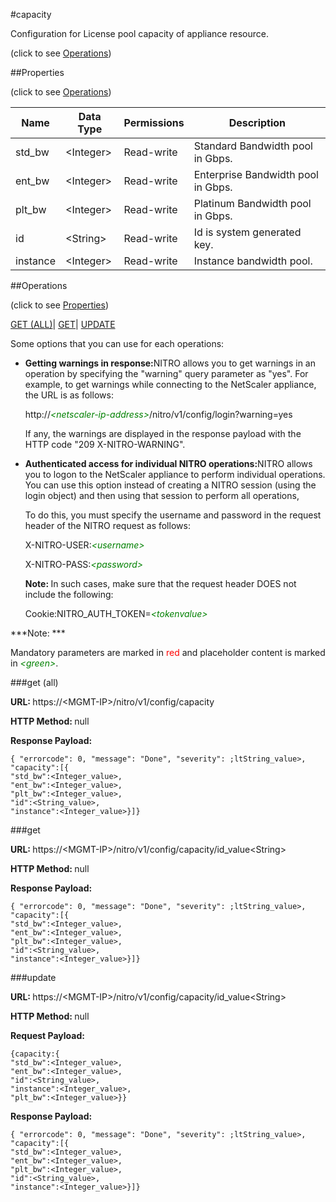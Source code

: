 #capacity



Configuration for License pool capacity of appliance resource.

<span>(click to see [Operations](#operations))</span>



##Properties 

<span>(click to see [Operations](#operations))</span>





<table><thead><tr><th>Name</th><th>Data Type</th><th>Permissions</th><th>Description</th></tr></thead><tbody><tr><td>std_bw</td><td>&lt;Integer></td><td>Read-write</td><td>Standard Bandwidth pool in Gbps.</td></tr><tr><td>ent_bw</td><td>&lt;Integer></td><td>Read-write</td><td>Enterprise Bandwidth pool in Gbps.</td></tr><tr><td>plt_bw</td><td>&lt;Integer></td><td>Read-write</td><td>Platinum Bandwidth pool in Gbps.</td></tr><tr><td>id</td><td>&lt;String></td><td>Read-write</td><td>Id is system generated key.</td></tr><tr><td>instance</td><td>&lt;Integer></td><td>Read-write</td><td>Instance bandwidth pool.</td></tr></tbody></table>

##Operations 

<span>(click to see [Properties](#properties))</span>





[GET (ALL)](#get-all)| [GET](#get)| [UPDATE](#update)





Some options that you can use for each operations:

<ul><li><p><b>Getting warnings in response:</b>NITRO allows you to get warnings in an operation by specifying the "warning" query parameter as "yes". For example, to get warnings while connecting to the NetScaler appliance, the URL is as follows:</p><p>http://<span style="color:green;font-style:italic;">&lt;netscaler-ip-address&gt;</span>/nitro/v1/config/login?warning=yes</p><p>If any, the warnings are displayed in the response payload with the HTTP code "209 X-NITRO-WARNING".</p></li><li><p><b>Authenticated access for individual NITRO operations:</b>NITRO allows you to logon to the NetScaler appliance to perform individual operations. You can use this option instead of creating a NITRO session (using the login object) and then using that session to perform all operations,</p><p>To do this, you must specify the username and password in the request header of the NITRO request as follows:</p><p>X-NITRO-USER:<span style="color:green;font-style:italic;">&lt;username&gt;</span></p><p>X-NITRO-PASS:<span style="color:green;font-style:italic;">&lt;password&gt;</span></p><p><b>Note: </b>In such cases, make sure that the request header DOES not include the following:</p><p>Cookie:NITRO_AUTH_TOKEN=<span style="color:green;font-style:italic;">&lt;tokenvalue&gt;</span></p></li></ul>







***Note: *** 

Mandatory parameters are marked in <span style="color:#FF0000;">red</span> and placeholder content is marked in <span style="color:green;font-style:italic">&lt;green&gt;</span>.



###get (all)







<b>URL: </b>https://&lt;MGMT-IP&gt;/nitro/v1/config/capacity

<b>HTTP Method: </b>null

<b>Response Payload: </b>
```
{ "errorcode": 0, "message": "Done", "severity": ;ltString_value>, "capacity":[{
"std_bw":<Integer_value>,
"ent_bw":<Integer_value>,
"plt_bw":<Integer_value>,
"id":<String_value>,
"instance":<Integer_value>}]}
```







###get







<b>URL: </b>https://&lt;MGMT-IP&gt;/nitro/v1/config/capacity/id_value&lt;String&gt;

<b>HTTP Method: </b>null

<b>Response Payload: </b>
```
{ "errorcode": 0, "message": "Done", "severity": ;ltString_value>, "capacity":[{
"std_bw":<Integer_value>,
"ent_bw":<Integer_value>,
"plt_bw":<Integer_value>,
"id":<String_value>,
"instance":<Integer_value>}]}
```







###update







<b>URL: </b>https://&lt;MGMT-IP&gt;/nitro/v1/config/capacity/id_value&lt;String&gt;

<b>HTTP Method: </b>null

<b>Request Payload: </b>
```
{capacity:{
"std_bw":<Integer_value>,
"ent_bw":<Integer_value>,
"id":<String_value>,
"instance":<Integer_value>,
"plt_bw":<Integer_value>}}
```

<b>Response Payload: </b>
```
{ "errorcode": 0, "message": "Done", "severity": ;ltString_value>, "capacity":[{
"std_bw":<Integer_value>,
"ent_bw":<Integer_value>,
"plt_bw":<Integer_value>,
"id":<String_value>,
"instance":<Integer_value>}]}
```







